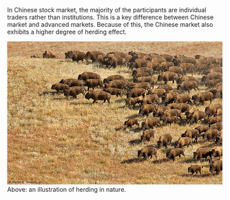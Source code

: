 In Chinese stock market, the majority of the participants are individual traders rather than institutions. This is a key difference between Chinese market and advanced markets. Because of this, the Chinese market also exhibits a higher degree of herding effect.

![](https://raw.githubusercontent.com/watertruth/assets/master/Herd.jpg)
Above: an illustration of herding in nature.
